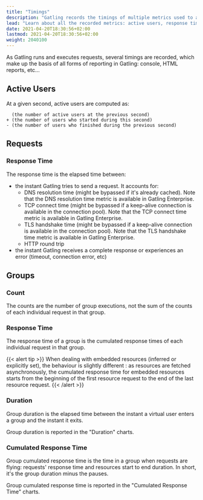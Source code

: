 ```yaml
---
title: "Timings"
description: "Gatling records the timings of multiple metrics used to analyze your results"
lead: "Learn about all the recorded metrics: active users, response times and counts"
date: 2021-04-20T18:30:56+02:00
lastmod: 2021-04-20T18:30:56+02:00
weight: 2040100
---
```


As Gatling runs and executes requests, several timings are recorded, which make up the basis of all forms of reporting in Gatling: console, HTML reports, etc...

## Active Users

At a given second, active users are computed as:

```
  (the number of active users at the previous second)
+ (the number of users who started during this second)
- (the number of users who finished during the previous second)
```

## Requests

### Response Time

The response time is the elapsed time between:

* the instant Gatling tries to send a request. It accounts for:
  * DNS resolution time (might be bypassed if it's already cached). Note that the DNS resolution time metric is available in Gatling Enterprise.
  * TCP connect time (might be bypassed if a keep-alive connection is available in the connection pool). Note that the TCP connect time metric is available in Gatling Enterprise.
  * TLS handshake time (might be bypassed if a keep-alive connection is available in the connection pool). Note that the TLS handshake time metric is available in Gatling Enterprise.
  * HTTP round trip
* the instant Gatling receives a complete response or experiences an error (timeout, connection error, etc)

## Groups

### Count

The counts are the number of group executions, not the sum of the counts of each individual request in that group.

### Response Time

The response time of a group is the cumulated response times of each individual request in that group.

{{< alert tip >}}
When dealing with embedded resources (inferred or explicitly set), the behaviour is slightly different : as resources are fetched asynchronously,
the cumulated response time for embedded resources starts from the beginning of the first resource request to the end of the last resource request.
{{< /alert >}}

### Duration

Group duration is the elapsed time between the instant a virtual user enters a group and the instant it exits.

Group duration is reported in the "Duration" charts.

### Cumulated Response Time

Group cumulated response time is the time in a group when requests are flying: requests' response time and resources start to end duration.
In short, it's the group duration minus the pauses.

Group cumulated response time is reported in the "Cumulated Response Time" charts.
